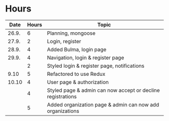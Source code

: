 # Hours

| Date  | Hours | Topic                                                       |
| ----- | ----- | ----------------------------------------------------------- |
| 26.9. | 6     | Planning, mongoose                                          |
| 27.9. | 2     | Login, register                                             |
| 28.9. | 4     | Added Bulma, login page                                     |
| 29.9. | 4     | Navigation, login & register page                           |
|       | 2     | Styled login & register page, notifications                 |
| 9.10  | 5     | Refactored to use Redux                                     |
| 10.10 | 4     | User page & authorization                                   |
|       | 4     | Styled page & admin can now accept or decline registrations |
|       | 5     | Added organization page & admin can now add organizations   |
